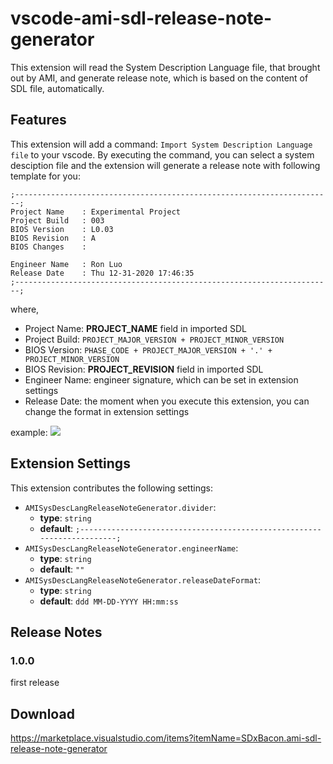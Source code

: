 # vscode-ami-sdl-release-note-generator

This extension will read the System Description Language file, that brought out by AMI, and generate release note, which is based on the content of SDL file, automatically.

## Features

This extension will add a command: `Import System Description Language file` to your vscode.
By executing the command, you can select a system desciption file and the extension will generate
a release note with following template for you:

```
;-----------------------------------------------------------------------;
Project Name    : Experimental Project
Project Build   : 003
BIOS Version    : L0.03
BIOS Revision   : A
BIOS Changes    :

Engineer Name   : Ron Luo
Release Date    : Thu 12-31-2020 17:46:35
;-----------------------------------------------------------------------;
```

where,

- Project Name: **PROJECT_NAME** field in imported SDL
- Project Build: `PROJECT_MAJOR_VERSION + PROJECT_MINOR_VERSION`
- BIOS Version: `PHASE_CODE + PROJECT_MAJOR_VERSION + '.' + PROJECT_MINOR_VERSION`
- BIOS Revision: **PROJECT_REVISION** field in imported SDL
- Engineer Name: engineer signature, which can be set in extension settings
- Release Date: the moment when you execute this extension, you can change the format in extension settings

example:
![](https://imgur.com/IZScshw.gif)

## Extension Settings

This extension contributes the following settings:

- `AMISysDescLangReleaseNoteGenerator.divider`:
  - **type**: `string`
  - **default**: `;-----------------------------------------------------------------------;`
- `AMISysDescLangReleaseNoteGenerator.engineerName`:
  - **type**: `string`
  - **default**: `""`
- `AMISysDescLangReleaseNoteGenerator.releaseDateFormat`:
  - **type**: `string`
  - **default**: `ddd MM-DD-YYYY HH:mm:ss`

## Release Notes

### 1.0.0

first release

## Download

https://marketplace.visualstudio.com/items?itemName=SDxBacon.ami-sdl-release-note-generator
